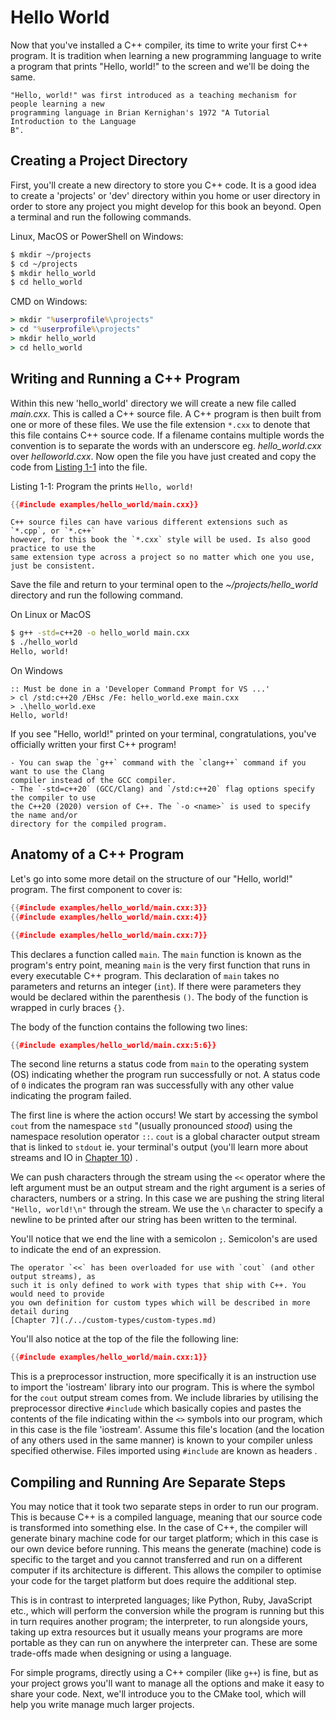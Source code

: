 # Hello World

Now that you've installed a C++ compiler, its time to write your first C++ program. It is
tradition when learning a new programming language to write a program that prints "Hello,
world!" to the screen and we'll be doing the same.

```admonish info
"Hello, world!" was first introduced as a teaching mechanism for people learning a new
programming language in Brian Kernighan's 1972 "A Tutorial Introduction to the Language
B".
```

## Creating a Project Directory

First, you'll create a new directory to store you C++ code. It is a good idea to create a
'projects' or 'dev' directory within you home or user directory in order to store any
project you might develop for this book an beyond. Open a terminal and run the following
commands.

Linux, MacOS or PowerShell on Windows:

```sh
$ mkdir ~/projects
$ cd ~/projects
$ mkdir hello_world
$ cd hello_world
```

CMD on Windows:

```cmd
> mkdir "%userprofile%\projects"
> cd "%userprofile%\projects"
> mkdir hello_world
> cd hello_world
```

## Writing and Running a C++ Program

Within this new 'hello_world' directory we will create a new file called *main.cxx*. This
is called a C++ source file. A C++ program is then built from one or more of these files.
We use the file extension `*.cxx` to denote that this file contains C++ source code. If a
filename contains multiple words the convention is to separate the words with an
underscore eg. *hello_world.cxx* over *helloworld.cxx*. Now open the file you have just
created and copy the code from [Listing 1-1](#listing1-1) into the file.

<span id="listing1-1" class="caption">Listing 1-1: Program the prints `Hello, world!`</span>

```cpp
{{#include examples/hello_world/main.cxx}}
```

```admonish info
C++ source files can have various different extensions such as `*.cpp`, or `*.c++`
however, for this book the `*.cxx` style will be used. Is also good practice to use the 
same extension type across a project so no matter which one you use, just be consistent.
```

Save the file and return to your terminal open to the *~/projects/hello_world* directory
and run the following command.

On Linux or MacOS

```sh
$ g++ -std=c++20 -o hello_world main.cxx
$ ./hello_world
Hello, world!
```

On Windows

```console
:: Must be done in a 'Developer Command Prompt for VS ...' 
> cl /std:c++20 /EHsc /Fe: hello_world.exe main.cxx
> .\hello_world.exe
Hello, world!
```

If you see "Hello, world!" printed on your terminal, congratulations, you've officially
written your first C++ program!

```admonish note
- You can swap the `g++` command with the `clang++` command if you want to use the Clang
compiler instead of the GCC compiler.
- The `-std=c++20` (GCC/Clang) and `/std:c++20` flag options specify the compiler to use
the C++20 (2020) version of C++. The `-o <name>` is used to specify the name and/or
directory for the compiled program.
```

## Anatomy of a C++ Program

Let's go into some more detail on the structure of our "Hello, world!" program. The first
component to cover is:

```cpp
{{#include examples/hello_world/main.cxx:3}}
{{#include examples/hello_world/main.cxx:4}}

{{#include examples/hello_world/main.cxx:7}}
```

This declares a function called `main`. The `main` function is known as the program's
entry point, meaning `main` is the very first function that runs in every executable C++
program. This declaration of `main` takes no parameters and returns an integer (`int`).
If there were parameters they would be declared within the parenthesis `()`. The body of
the function is wrapped in curly braces `{}`.

The body of the function contains the following two lines:

```cpp
{{#include examples/hello_world/main.cxx:5:6}}
```

The second line returns a status code from `main` to the operating system (OS) indicating
whether the program run successfully or not. A status code of `0` indicates the program
ran was successfully with any other value indicating the program failed.

The first line is where the action occurs! We start by accessing the symbol `cout` from
the namespace `std` "(usually pronounced *stood*) using the namespace resolution operator
`::`. `cout` is a global character output stream that is linked to `stdout` ie. your
terminal's output (you'll learn more about streams and IO in [Chapter 10](./../io/io.md))
.

We can push characters through the stream using the `<<` operator where the left argument
must be an output stream and the right argument is a series of characters, numbers or a
string. In this case we are pushing the string literal `"Hello, world!\n"` through the
stream. We use the `\n` character to specify a newline to be printed after our string
has been written to the terminal.

You'll notice that we end the line with a semicolon `;`. Semicolon's are used to indicate
the end of an expression.

```admonish note
The operator `<<` has been overloaded for use with `cout` (and other output streams), as
such it is only defined to work with types that ship with C++. You would need to provide
you own definition for custom types which will be described in more detail during
[Chapter 7](./../custom-types/custom-types.md)
```

You'll also notice at the top of the file the following line:

```cpp
{{#include examples/hello_world/main.cxx:1}}
```

This is a preprocessor instruction, more specifically it is an instruction use to import
the 'iostream' library into our program. This is where the symbol for the `cout` output
stream comes from. We include libraries by utilising the preprocessor directive
`#include` which basically copies and pastes the contents of the file indicating within
the `<>` symbols into our program, which in this case is the file 'iostream'. Assume this
file's location (and the location of any others used in the same manner) is known to your
compiler unless specified otherwise. Files imported using `#include` are known as headers
.

## Compiling and Running Are Separate Steps

You may notice that it took two separate steps in order to run our program. This is
because C++ is a compiled language, meaning that our source code is transformed into
something else. In the case of C++, the compiler will generate binary machine code for
our target platform; which in this case is our own device before running. This means the
generate (machine) code is specific to the target and you cannot transferred and run on a
different computer if its architecture is different. This allows the compiler to optimise
your code for the target platform but does require the additional step.

This is in contrast to interpreted languages; like Python, Ruby, JavaScript etc., which
will perform the conversion while the program is running but this in turn requires
another program; the interpreter, to run alongside yours, taking up extra resources but
it usually means your programs are more portable as they can run on anywhere the
interpreter can. These are some trade-offs made when designing or using a language.

For simple programs, directly using a C++ compiler (like `g++`) is fine, but as your
project grows you'll want to manage all the options and make it easy to share your code.
Next, we'll introduce you to the CMake tool, which will help you write manage much larger
projects.

